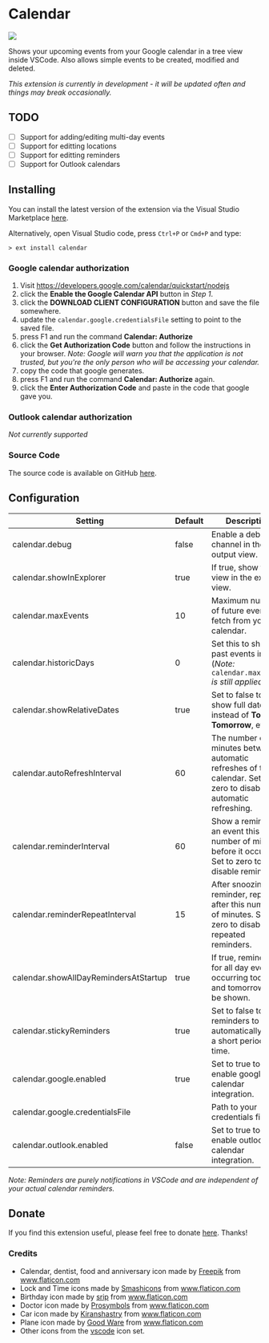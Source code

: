 # Calendar

<img src="https://raw.githubusercontent.com/Gruntfuggly/calendar/master/resources/screenshot.png">

Shows your upcoming events from your Google calendar in a tree view inside VSCode. Also allows simple
events to be created, modified and deleted.

*This extension is currently in development - it will be updated often and things may break occasionally.*

## TODO

- [ ] Support for adding/editing multi-day events
- [ ] Support for editting locations
- [ ] Support for editting reminders
- [ ] Support for Outlook calendars

## Installing

You can install the latest version of the extension via the Visual Studio Marketplace [here](https://marketplace.visualstudio.com/items?itemName=Gruntfuggly.calendar).

Alternatively, open Visual Studio code, press `Ctrl+P` or `Cmd+P` and type:

    > ext install calendar

### Google calendar authorization

1. Visit https://developers.google.com/calendar/quickstart/nodejs
2. click the **Enable the Google Calendar API** button in *Step 1*.
3. click the **DOWNLOAD CLIENT CONFIGURATION** button and save the file somewhere.
4. update the `calendar.google.credentialsFile` setting to point to the saved file.
5. press F1 and run the command **Calendar: Authorize**
6. click the **Get Authorization Code** button and follow the instructions in your browser. *Note: Google will warn you that the application is not trusted, but you're the only person who will be accessing your calendar.*
7. copy the code that google generates.
8. press F1 and run the command **Calendar: Authorize** again.
9. click the **Enter Authorization Code** and paste in the code that google gave you.

### Outlook calendar authorization

*Not currently supported*

### Source Code

The source code is available on GitHub [here](https://github.com/Gruntfuggly/calendar).

## Configuration

| Setting                               | Default | Description                                                                                                     |
|---------------------------------------|---------|-----------------------------------------------------------------------------------------------------------------|
| calendar.debug                        | false   | Enable a debug channel in the output view.                                                                      |
| calendar.showInExplorer               | true    | If true, show the view in the explorer view.                                                                    |
| calendar.maxEvents                    | 10      | Maximum number of future events to fetch from your calendar.                                                    |
| calendar.historicDays                 | 0       | Set this to show past events in tree (*Note:* `calendar.maxEvents` *is still applied*).                         |
| calendar.showRelativeDates            | true    | Set to false to show full dates instead of **Today**, **Tomorrow**, etc.                                        |
| calendar.autoRefreshInterval          | 60      | The number of minutes between automatic refreshes of the calendar. Set to zero to disable automatic refreshing. |
| calendar.reminderInterval             | 60      | Show a reminder of an event this number of minutes before it occurs. Set to zero to disable reminders.          |
| calendar.reminderRepeatInterval       | 15      | After snoozing a reminder, repeat it after this number of minutes. Set to zero to disable repeated reminders.   |
| calendar.showAllDayRemindersAtStartup | true    | If true, reminders for all day events occurring today and tomorrow will be shown.                               |
| calendar.stickyReminders              | true    | Set to false to allow reminders to close automatically after a short period of time.                            |
| calendar.google.enabled               | true    | Set to true to enable google calendar integration.                                                              |
| calendar.google.credentialsFile       |         | Path to your credentials file.                                                                                  |
| calendar.outlook.enabled              | false   | Set to true to enable outlook calendar integration.                                                             |
<!--
| calendar.outlook.clientId     | | Your client ID for your outlook calendar     |
| calendar.outlook.clientSecret | | Your client secret for your outlook calendar |
-->

*Note: Reminders are purely notifications in VSCode and are independent of your actual calendar reminders.*

## Donate

If you find this extension useful, please feel free to donate <a href="https://paypal.me/Gruntfuggly">here</a>. Thanks!

### Credits

- Calendar, dentist, food and anniversary icon made by <a href="https://www.flaticon.com/authors/freepik" title="Freepik">Freepik</a> from <a href="https://www.flaticon.com" title="Flaticon">www.flaticon.com</a>
- Lock and Time icons made by <a href="https://www.flaticon.com/authors/smashicons" title="Smashicons">Smashicons</a> from <a href="https://www.flaticon.com" title="Flaticon">www.flaticon.com</a>
- Birthday icon made by <a href="https://www.flaticon.com/authors/srip" title="srip">srip</a> from <a href="https://www.flaticon.com/" title="Flaticon">www.flaticon.com</a>
- Doctor icon made by <a href="https://www.flaticon.com/authors/prosymbols" title="Prosymbols">Prosymbols</a> from <a href="https://www.flaticon.com/" title="Flaticon">www.flaticon.com</a>
- Car icon made by <a href="https://www.flaticon.com/authors/kiranshastry" title="Kiranshastry">Kiranshastry</a> from <a href="https://www.flaticon.com" title="Flaticon">www.flaticon.com</a>
- Plane icon made by <a href="https://www.flaticon.com/authors/good-ware" title="Good Ware">Good Ware</a> from <a href="https://www.flaticon.com/" title="Flaticon">www.flaticon.com</a>
- Other icons from the [vscode](https://github.com/microsoft/vscode-icons) icon set.